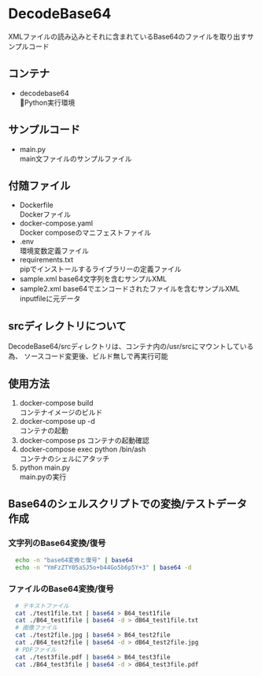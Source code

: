 # DecodeBase64
  XMLファイルの読み込みとそれに含まれているBase64のファイルを取り出すサンプルコード

## コンテナ
- decodebase64  
  Python実行環境

## サンプルコード
- main.py  
main文ファイルのサンプルファイル

## 付随ファイル
- Dockerfile  
Dockerファイル
- docker-compose.yaml  
Docker composeのマニフェストファイル
- .env  
環境変数定義ファイル
- requirements.txt  
pipでインストールするライブラリーの定義ファイル
- sample.xml
base64文字列を含むサンプルXML
- sample2.xml
base64でエンコードされたファイルを含むサンプルXML
inputfileに元データ

## srcディレクトリについて
DecodeBase64/srcディレクトリは、コンテナ内の/usr/srcにマウントしている為、
ソースコード変更後、ビルド無しで再実行可能

## 使用方法
1. docker-compose build  
コンテナイメージのビルド 
2. docker-compose up -d  
コンテナの起動
2. docker-compose ps 
コンテナの起動確認
3. docker-compose exec python /bin/ash  
コンテナのシェルにアタッチ
4. python main.py  
main.pyの実行

## Base64のシェルスクリプトでの変換/テストデータ作成
### 文字列のBase64変換/復号
```bash
  echo -n "base64変換と復号" | base64
  echo -n "YmFzZTY05aSJ5o+b44Go5b6p5Y+3" | base64 -d
```
### ファイルのBase64変換/復号
```bash
  # テキストファイル
  cat ./test1file.txt | base64 > B64_test1file
  cat ./B64_test1file | base64 -d > dB64_test1file.txt
  # 画像ファイル
  cat ./test2file.jpg | base64 > B64_test2file
  cat ./B64_test2file | base64 -d > dB64_test2file.jpg
  # PDFファイル
  cat ./test3file.pdf | base64 > B64_test3file
  cat ./B64_test3file | base64 -d > dB64_test3file.pdf
```